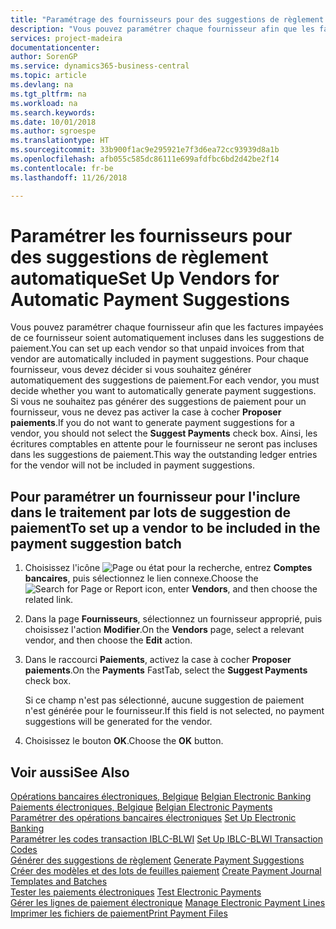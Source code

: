 ```yaml
---
title: "Paramétrage des fournisseurs pour des suggestions de règlement automatique"
description: "Vous pouvez paramétrer chaque fournisseur afin que les factures impayées de ce fournisseur soient automatiquement incluses dans les suggestions de paiement."
services: project-madeira
documentationcenter: 
author: SorenGP
ms.service: dynamics365-business-central
ms.topic: article
ms.devlang: na
ms.tgt_pltfrm: na
ms.workload: na
ms.search.keywords: 
ms.date: 10/01/2018
ms.author: sgroespe
ms.translationtype: HT
ms.sourcegitcommit: 33b900f1ac9e295921e7f3d6ea72cc93939d8a1b
ms.openlocfilehash: afb055c585dc86111e699afdfbc6bd2d42be2f14
ms.contentlocale: fr-be
ms.lasthandoff: 11/26/2018

---
```

# <a name="set-up-vendors-for-automatic-payment-suggestions"></a><span data-ttu-id="094a4-103">Paramétrer les fournisseurs pour des suggestions de règlement automatique</span><span class="sxs-lookup"><span data-stu-id="094a4-103">Set Up Vendors for Automatic Payment Suggestions</span></span>
<span data-ttu-id="094a4-104">Vous pouvez paramétrer chaque fournisseur afin que les factures impayées de ce fournisseur soient automatiquement incluses dans les suggestions de paiement.</span><span class="sxs-lookup"><span data-stu-id="094a4-104">You can set up each vendor so that unpaid invoices from that vendor are automatically included in payment suggestions.</span></span> <span data-ttu-id="094a4-105">Pour chaque fournisseur, vous devez décider si vous souhaitez générer automatiquement des suggestions de paiement.</span><span class="sxs-lookup"><span data-stu-id="094a4-105">For each vendor, you must decide whether you want to automatically generate payment suggestions.</span></span> <span data-ttu-id="094a4-106">Si vous ne souhaitez pas générer des suggestions de paiement pour un fournisseur, vous ne devez pas activer la case à cocher **Proposer paiements**.</span><span class="sxs-lookup"><span data-stu-id="094a4-106">If you do not want to generate payment suggestions for a vendor, you should not select the **Suggest Payments** check box.</span></span> <span data-ttu-id="094a4-107">Ainsi, les écritures comptables en attente pour le fournisseur ne seront pas incluses dans les suggestions de paiement.</span><span class="sxs-lookup"><span data-stu-id="094a4-107">This way the outstanding ledger entries for the vendor will not be included in payment suggestions.</span></span>  

## <a name="to-set-up-a-vendor-to-be-included-in-the-payment-suggestion-batch"></a><span data-ttu-id="094a4-108">Pour paramétrer un fournisseur pour l'inclure dans le traitement par lots de suggestion de paiement</span><span class="sxs-lookup"><span data-stu-id="094a4-108">To set up a vendor to be included in the payment suggestion batch</span></span>  

1.  <span data-ttu-id="094a4-109">Choisissez l'icône ![Page ou état pour la recherche](../../media/ui-search/search_small.png "Page ou état pour la recherche"), entrez **Comptes bancaires**, puis sélectionnez le lien connexe.</span><span class="sxs-lookup"><span data-stu-id="094a4-109">Choose the ![Search for Page or Report](../../media/ui-search/search_small.png "Search for Page or Report icon") icon, enter **Vendors**, and then choose the related link.</span></span>  
2.  <span data-ttu-id="094a4-110">Dans la page **Fournisseurs**, sélectionnez un fournisseur approprié, puis choisissez l'action **Modifier**.</span><span class="sxs-lookup"><span data-stu-id="094a4-110">On the **Vendors** page, select a relevant vendor, and then choose the **Edit** action.</span></span>  
3.  <span data-ttu-id="094a4-111">Dans le raccourci **Paiements**, activez la case à cocher **Proposer paiements**.</span><span class="sxs-lookup"><span data-stu-id="094a4-111">On the **Payments** FastTab, select the **Suggest Payments** check box.</span></span>  

    <span data-ttu-id="094a4-112">Si ce champ n'est pas sélectionné, aucune suggestion de paiement n'est générée pour le fournisseur.</span><span class="sxs-lookup"><span data-stu-id="094a4-112">If this field is not selected, no payment suggestions will be generated for the vendor.</span></span>  

4.  <span data-ttu-id="094a4-113">Choisissez le bouton **OK**.</span><span class="sxs-lookup"><span data-stu-id="094a4-113">Choose the **OK** button.</span></span>  
  
## <a name="see-also"></a><span data-ttu-id="094a4-114">Voir aussi</span><span class="sxs-lookup"><span data-stu-id="094a4-114">See Also</span></span>  
 <span data-ttu-id="094a4-115">[Opérations bancaires électroniques, Belgique](belgian-electronic-banking.md) </span><span class="sxs-lookup"><span data-stu-id="094a4-115">[Belgian Electronic Banking](belgian-electronic-banking.md) </span></span>  
 <span data-ttu-id="094a4-116">[Paiements électroniques, Belgique](belgian-electronic-payments.md) </span><span class="sxs-lookup"><span data-stu-id="094a4-116">[Belgian Electronic Payments](belgian-electronic-payments.md) </span></span>  
 <span data-ttu-id="094a4-117">[Paramétrer des opérations bancaires électroniques](how-to-set-up-electronic-banking.md) </span><span class="sxs-lookup"><span data-stu-id="094a4-117">[Set Up Electronic Banking](how-to-set-up-electronic-banking.md) </span></span>  
 <span data-ttu-id="094a4-118">[Paramétrer les codes transaction IBLC-BLWI](how-to-set-up-iblc-blwi-transaction-codes.md) </span><span class="sxs-lookup"><span data-stu-id="094a4-118">[Set Up IBLC-BLWI Transaction Codes](how-to-set-up-iblc-blwi-transaction-codes.md) </span></span>  
 <span data-ttu-id="094a4-119">[Générer des suggestions de règlement](how-to-generate-payment-suggestions.md) </span><span class="sxs-lookup"><span data-stu-id="094a4-119">[Generate Payment Suggestions](how-to-generate-payment-suggestions.md) </span></span>  
 <span data-ttu-id="094a4-120">[Créer des modèles et des lots de feuilles paiement](how-to-create-payment-journal-templates-and-batches.md) </span><span class="sxs-lookup"><span data-stu-id="094a4-120">[Create Payment Journal Templates and Batches](how-to-create-payment-journal-templates-and-batches.md) </span></span>  
 <span data-ttu-id="094a4-121">[Tester les paiements électroniques](how-to-test-electronic-payments.md) </span><span class="sxs-lookup"><span data-stu-id="094a4-121">[Test Electronic Payments](how-to-test-electronic-payments.md) </span></span>  
 <span data-ttu-id="094a4-122">[Gérer les lignes de paiement électronique](how-to-manage-electronic-payment-lines.md) </span><span class="sxs-lookup"><span data-stu-id="094a4-122">[Manage Electronic Payment Lines](how-to-manage-electronic-payment-lines.md) </span></span>  
 [<span data-ttu-id="094a4-123">Imprimer les fichiers de paiement</span><span class="sxs-lookup"><span data-stu-id="094a4-123">Print Payment Files</span></span>](how-to-print-payment-files.md)

